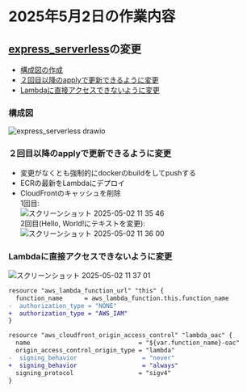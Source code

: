 # 2025年5月2日の作業内容
## [express_serverless](express_serverless/)の変更
- [構成図の作成](#構成図)
- [２回目以降のapplyで更新できるように変更]([#２回目以降のapplyで更新できるように変更)
- [Lambdaに直接アクセスできないように変更](#Lambdaに直接アクセスできないように変更)
### 構成図
![express_serverless drawio](https://github.com/user-attachments/assets/40d9aadb-85cc-4523-8f59-57ceecf2a07b)

### ２回目以降のapplyで更新できるように変更
- 変更がなくとも強制的にdockerのbuildをしてpushする
- ECRの最新をLambdaにデプロイ
- CloudFrontのキャッシュを削除  
1回目:  
![スクリーンショット 2025-05-02 11 35 46](https://github.com/user-attachments/assets/034bdbae-2f6d-4d48-a52d-30adf78c74fa)  
2回目(Hello, World!にテキストを変更):  
![スクリーンショット 2025-05-02 11 36 00](https://github.com/user-attachments/assets/9b0354ac-2d0a-4f23-bd6d-7f87e17c5ec2)  

### Lambdaに直接アクセスできないように変更
![スクリーンショット 2025-05-02 11 37 01](https://github.com/user-attachments/assets/b8e3dbfb-e1dd-4c27-89d6-e2784d7ceca4)

```diff
resource "aws_lambda_function_url" "this" {
  function_name      = aws_lambda_function.this.function_name
-  authorization_type = "NONE"
+  authorization_type = "AWS_IAM"
}
```
```diff
resource "aws_cloudfront_origin_access_control" "lambda_oac" {
  name                              = "${var.function_name}-oac"
  origin_access_control_origin_type = "lambda"
-  signing_behavior                  = "never"
+  signing_behavior                  = "always"
  signing_protocol                  = "sigv4"
}
```
